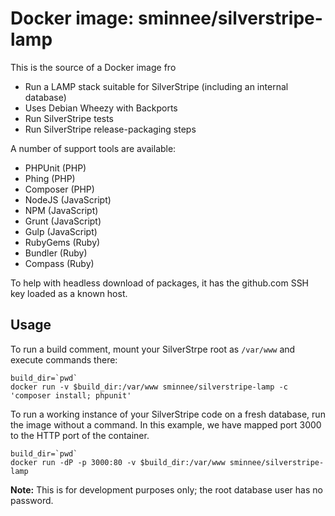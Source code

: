 Docker image: sminnee/silverstripe-lamp
=======================================

This is the source of a Docker image fro

 * Run a LAMP stack suitable for SilverStripe (including an internal database)
 * Uses Debian Wheezy with Backports
 * Run SilverStripe tests
 * Run SilverStripe release-packaging steps

A number of support tools are available:

  * PHPUnit (PHP)
  * Phing (PHP)
  * Composer (PHP)
  * NodeJS (JavaScript)
  * NPM (JavaScript)
  * Grunt (JavaScript)
  * Gulp (JavaScript)
  * RubyGems (Ruby)
  * Bundler (Ruby)
  * Compass (Ruby)

To help with headless download of packages, it has the github.com SSH key loaded as a known host.

Usage
-----

To run a build comment, mount your SilverStrpe root as `/var/www` and execute commands there:

    build_dir=`pwd`
    docker run -v $build_dir:/var/www sminnee/silverstripe-lamp -c 'composer install; phpunit'

To run a working instance of your SilverStripe code on a fresh database, run the image without
a command. In this example, we have mapped port 3000 to the HTTP port of the container.

    build_dir=`pwd`
    docker run -dP -p 3000:80 -v $build_dir:/var/www sminnee/silverstripe-lamp

**Note:** This is for development purposes only; the root database user has no password.